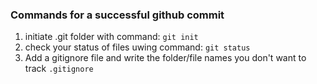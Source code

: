 ### Commands for a successful github commit
1. initiate .git folder with command: `git init`
2. check your status of files uwing command: `git status`
3. Add a gitignore file and write the folder/file names you don't want to track `.gitignore`